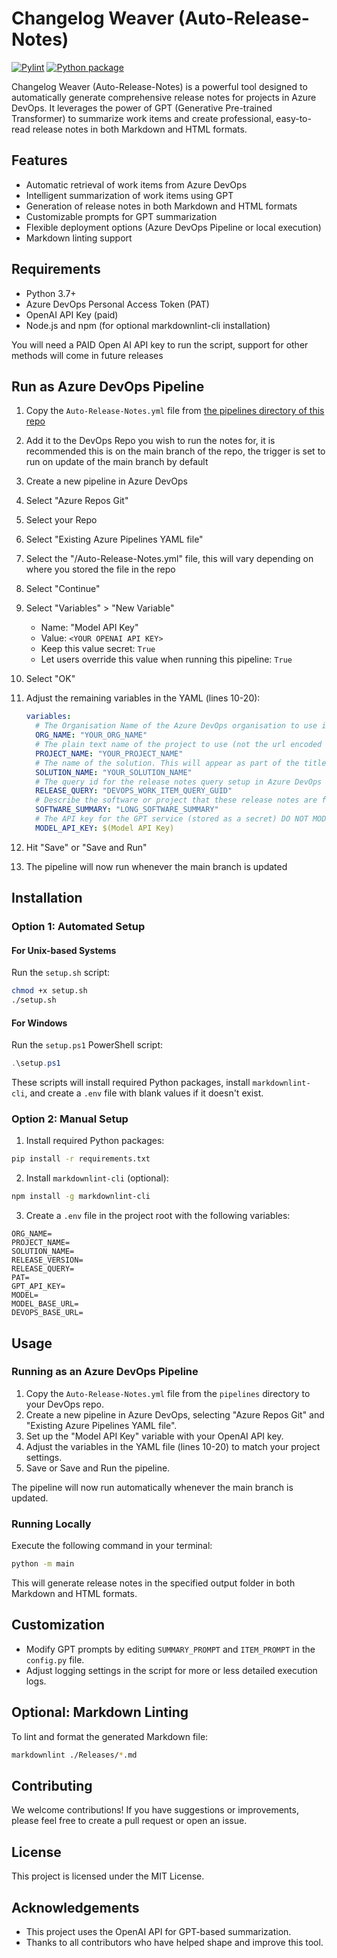 # Changelog Weaver (Auto-Release-Notes)

[![Pylint](https://github.com/hankanman/Auto-Release-Notes/actions/workflows/pylint.yml/badge.svg)](https://github.com/hankanman/Auto-Release-Notes/actions/workflows/pylint.yml)
[![Python package](https://github.com/Hankanman/Auto-Release-Notes/actions/workflows/python-package.yml/badge.svg)](https://github.com/Hankanman/Auto-Release-Notes/actions/workflows/python-package.yml)

Changelog Weaver (Auto-Release-Notes) is a powerful tool designed to automatically generate comprehensive release notes for projects in Azure DevOps. It leverages the power of GPT (Generative Pre-trained Transformer) to summarize work items and create professional, easy-to-read release notes in both Markdown and HTML formats.

## Features

- Automatic retrieval of work items from Azure DevOps
- Intelligent summarization of work items using GPT
- Generation of release notes in both Markdown and HTML formats
- Customizable prompts for GPT summarization
- Flexible deployment options (Azure DevOps Pipeline or local execution)
- Markdown linting support

## Requirements

- Python 3.7+
- Azure DevOps Personal Access Token (PAT)
- OpenAI API Key (paid)
- Node.js and npm (for optional markdownlint-cli installation)

You will need a PAID Open AI API key to run the script, support for other methods will come in future releases

## Run as Azure DevOps Pipeline

1. Copy the `Auto-Release-Notes.yml` file from [the pipelines directory of this repo](https://github.com/hankanman/Auto-Release-Notes/pipelines)
2. Add it to the DevOps Repo you wish to run the notes for, it is recommended this is on the main branch of the repo, the trigger is set to run on update of the main branch by default
3. Create a new pipeline in Azure DevOps
4. Select "Azure Repos Git"
5. Select your Repo
6. Select "Existing Azure Pipelines YAML file"
7. Select the "/Auto-Release-Notes.yml" file, this will vary depending on where you stored the file in the repo
8. Select "Continue"
9. Select "Variables" > "New Variable"
   - Name: "Model API Key"
   - Value: `<YOUR OPENAI API KEY>`
   - Keep this value secret: `True`
   - Let users override this value when running this pipeline: `True`
10. Select "OK"
11. Adjust the remaining variables in the YAML (lines 10-20):

    ```yaml
    variables:
      # The Organisation Name of the Azure DevOps organisation to use i.e. "contoso" from "https://dev.azure.com/contoso"
      ORG_NAME: "YOUR_ORG_NAME"
      # The plain text name of the project to use (not the url encoded version) i.e. "My Project" from "https://dev.azure.com/contoso/My%20Project"
      PROJECT_NAME: "YOUR_PROJECT_NAME"
      # The name of the solution. This will appear as part of the title of the notes document
      SOLUTION_NAME: "YOUR_SOLUTION_NAME"
      # The query id for the release notes query setup in Azure DevOps as a GUID i.e. "f5b6e2af-8f0c-4f6c-9a8b-3f3f2b7e0c1e" from "https://dev.azure.com/contoso/My%20Project/_queries/query/f5b6e2af-8f0c-4f6c-9a8b-3f3f2b7e0c1e"
      RELEASE_QUERY: "DEVOPS_WORK_ITEM_QUERY_GUID"
      # Describe the software or project that these release notes are for, this provides context to GPT and the notes being written
      SOFTWARE_SUMMARY: "LONG_SOFTWARE_SUMMARY"
      # The API key for the GPT service (stored as a secret) DO NOT MODIFY THE BELOW OR ENTER YOUR API KEY HERE.
      MODEL_API_KEY: $(Model API Key)
    ```

12. Hit "Save" or "Save and Run"
13. The pipeline will now run whenever the main branch is updated

## Installation

### Option 1: Automated Setup

#### For Unix-based Systems

Run the `setup.sh` script:

```bash
chmod +x setup.sh
./setup.sh
```

#### For Windows

Run the `setup.ps1` PowerShell script:

```powershell
.\setup.ps1
```

These scripts will install required Python packages, install `markdownlint-cli`, and create a `.env` file with blank values if it doesn't exist.

### Option 2: Manual Setup

1. Install required Python packages:

```bash
pip install -r requirements.txt
```

2. Install `markdownlint-cli` (optional):

```bash
npm install -g markdownlint-cli
```

3. Create a `.env` file in the project root with the following variables:

```dotenv
ORG_NAME=
PROJECT_NAME=
SOLUTION_NAME=
RELEASE_VERSION=
RELEASE_QUERY=
PAT=
GPT_API_KEY=
MODEL=
MODEL_BASE_URL=
DEVOPS_BASE_URL=
```

## Usage

### Running as an Azure DevOps Pipeline

1. Copy the `Auto-Release-Notes.yml` file from the `pipelines` directory to your DevOps repo.
2. Create a new pipeline in Azure DevOps, selecting "Azure Repos Git" and "Existing Azure Pipelines YAML file".
3. Set up the "Model API Key" variable with your OpenAI API key.
4. Adjust the variables in the YAML file (lines 10-20) to match your project settings.
5. Save or Save and Run the pipeline.

The pipeline will now run automatically whenever the main branch is updated.

### Running Locally

Execute the following command in your terminal:

```bash
python -m main
```

This will generate release notes in the specified output folder in both Markdown and HTML formats.

## Customization

- Modify GPT prompts by editing `SUMMARY_PROMPT` and `ITEM_PROMPT` in the `config.py` file.
- Adjust logging settings in the script for more or less detailed execution logs.

## Optional: Markdown Linting

To lint and format the generated Markdown file:

```bash
markdownlint ./Releases/*.md
```

## Contributing

We welcome contributions! If you have suggestions or improvements, please feel free to create a pull request or open an issue.

## License

This project is licensed under the MIT License.

## Acknowledgements

- This project uses the OpenAI API for GPT-based summarization.
- Thanks to all contributors who have helped shape and improve this tool.
